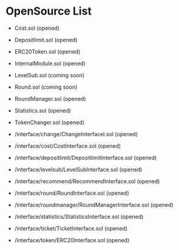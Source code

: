 OpenSource List
=========================

* Cost.sol (opened)

* Depositlimit.sol (opened)

* ERC20Token.sol (opened)

* InternalModule.sol (opened)

* LevelSub.sol (coming soon)

* Round.sol (coming soon)

* RoundManager.sol (opened)

* Statistics.sol (opened)

* TokenChanger.sol (opened)

* /interface/change/ChangeInterfacel.sol (opened)

* /interface/cost/CostInterface.sol (opened)

* /interface/depositlimit/DepositlimitInterface.sol (opened)

* /interface/levelsub/LevelSubInterface.sol (opened)

* /interface/recommend/RecommendInterface.sol (opened)

* /interface/round/RoundInterface.sol (opened)

* /interface/roundmanager/RoundManagerInterface.sol (opened)

* /interface/statistics/StatisticsInterface.sol (opened)

* /interface/ticket/TicketInterface.sol (opened)

* /interface/token/ERC20Interface.sol (opened)
